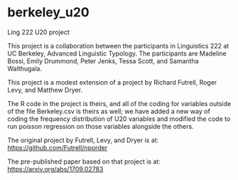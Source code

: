 # berkeley_u20
Ling 222 U20 project

This project is a collaboration between the participants in Linguistics 222 at UC Berkeley, Advanced Linguistic Typology. The participants are Madeline Bossi, Emily Drummond, Peter Jenks, Tessa Scott, and Samantha Walthugala.

This project is a modest extension of a project by Richard Futrell, Roger Levy, and Matthew Dryer. 

The R code in the project is theirs, and all of the coding for variables outside of the file Berkeley.csv is theirs as well; we have added a new way of coding the frequency distribution of U20 variables and modified the code to run poisson regression on those variables alongside the others.

The original project by Futrell, Levy, and Dryer is at: https://github.com/Futrell/nporder

The pre-published paper based on that project is at: https://arxiv.org/abs/1709.02783
